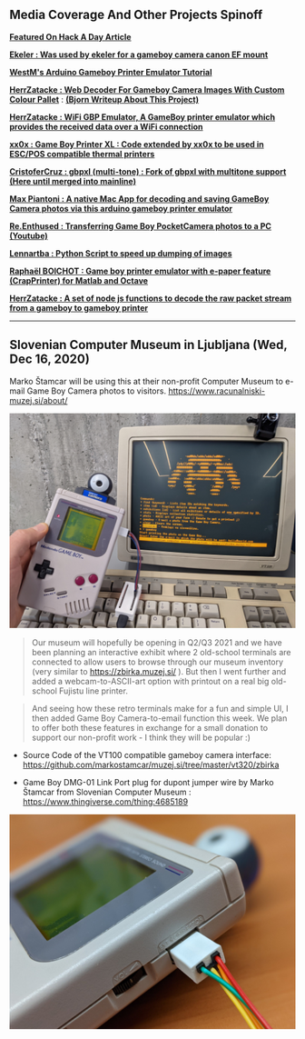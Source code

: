 ## Media Coverage And Other Projects Spinoff

**[Featured On Hack A Day Article](https://hackaday.com/2017/12/01/arduino-saves-gameboy-camera/)**

**[Ekeler : Was used by ekeler for a gameboy camera canon EF mount](http://ekeler.com/game-boy-camera-canon-ef-mount/)**

**[WestM's Arduino Gameboy Printer Emulator Tutorial](https://westm.co.uk/arduino-game-boy-printer-emulator/)**

**[HerrZatacke : Web Decoder For Gameboy Camera Images With Custom Colour Pallet](https://herrzatacke.github.io/gb-printer-web)** : **[(Bjorn Writeup About This Project)](https://gameboymaniac.com/new-website-for-decoding-game-boy-photos/)**

**[HerrZatacke : WiFi GBP Emulator, A GameBoy printer emulator which provides the received data over a WiFi connection](https://github.com/HerrZatacke/wifi-gbp-emulator)**

**[xx0x : Game Boy Printer XL : Code extended by xx0x to be used in ESC/POS compatible thermal printers](https://github.com/xx0x/gbpxl)**

**[CristoferCruz : gbpxl (multi-tone) : Fork of gbpxl with multitone support (Here until merged into mainline)](https://github.com/cristofercruz/gbpxl)**

**[Max Piantoni : A native Mac App for decoding and saving GameBoy Camera photos via this arduino gameboy printer emulator](https://www.maxpiantoni.com/projects/gbcamstudio/)**

**[Re.Enthused : Transferring Game Boy PocketCamera photos to a PC (Youtube)](https://www.youtube.com/watch?v=KttoycleK8c)**

**[Lennartba : Python Script to speed up dumping of images](https://github.com/lennartba/gbpinter_dump2image_py)**

**[Raphaël BOICHOT : Game boy printer emulator with e-paper feature (CrapPrinter) for Matlab and Octave](https://github.com/mofosyne/GameboyPrinterPaperSimulation)**

**[HerrZatacke : A set of node js functions to decode the raw packet stream from a gameboy to gameboy printer](https://www.npmjs.com/package/gbp-decode)**


--------

## Slovenian Computer Museum in Ljubljana (Wed, Dec 16, 2020)

Marko Štamcar will be using this at their non-profit Computer Museum to e-mail Game Boy Camera photos to visitors. https://www.racunalniski-muzej.si/about/

![3D Printed Plug](./SlovenianComputerMuseumLjubljana/VT100.jpg)

> Our museum will hopefully be opening in Q2/Q3 2021 and we have been planning an interactive exhibit where 2 old-school terminals are connected to allow users to browse through our museum inventory (very similar to https://zbirka.muzej.si/ ). But then I went further and added a webcam-to-ASCII-art option with printout on a real big old-school Fujistu line printer.

> And seeing how these retro terminals make for a fun and simple UI, I then added Game Boy Camera-to-email function this week. We plan to offer both these features in exchange for a small donation to support our non-profit work - I think they will be popular :)

* Source Code of the VT100 compatible gameboy camera interface: https://github.com/markostamcar/muzej.si/tree/master/vt320/zbirka

* Game Boy DMG-01 Link Port plug for dupont jumper wire by Marko Štamcar from Slovenian Computer Museum : https://www.thingiverse.com/thing:4685189

![3D Printed Plug](./SlovenianComputerMuseumLjubljana/3DprintedGBLinkPlug.jpg)